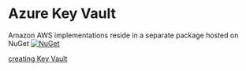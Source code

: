 # Azure Key Vault

Amazon AWS implementations reside in a separate package hosted on NuGet [![NuGet](https://img.shields.io/nuget/v/Storage.Net.Microsoft.Azure.KeyVault.svg)](https://www.nuget.org/packages/Storage.Net.Microsoft.Azure.KeyVault)


[creating Key Vault](http://isolineltd.com/blog/2017/08/01/Creating-Azure-Key-Vault-for-programmatic-access)
